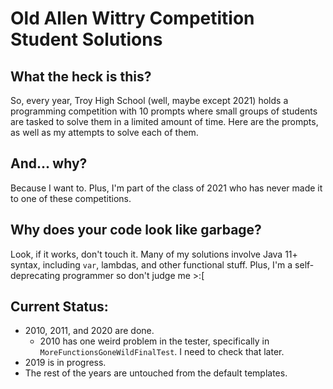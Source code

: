 # Old Allen Wittry Competition Student Solutions
## What the heck is this?
So, every year, Troy High School (well, maybe except 2021) holds a programming competition with 10 prompts where small groups of students are tasked to solve them in a limited amount of time. Here are the prompts, as well as my attempts to solve each of them.
## And... why?
Because I want to. Plus, I'm part of the class of 2021 who has never made it to one of these competitions.
## Why does your code look like garbage?
Look, if it works, don't touch it. Many of my solutions involve Java 11+ syntax, including ``var``, lambdas, and other functional stuff. Plus, I'm a self-deprecating programmer so don't judge me >:[

## Current Status:
- 2010, 2011, and 2020 are done.
  - 2010 has one weird problem in the tester, specifically in ``MoreFunctionsGoneWildFinalTest``. I need to check that later.
- 2019 is in progress.
- The rest of the years are untouched from the default templates.
